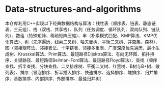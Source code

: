 # Data-structures-and-algorithms
本仓库利用C++实现以下经典数据结构与算法：线性表（顺序表、链表、静态链表、三元组）、栈（双栈、共享栈）、队列（任务调度、循环队列、双向队列、链队列）、数组（特殊矩阵、稀疏矩阵压缩）、串（朴素模式匹配、KMP算法、KMP优化算法）、树（先序遍历、线索二叉树、哈夫曼树、平衡二叉树、并查集、森林）、图（邻接矩阵法、邻接表法、十字链表、邻接多重表、广度深度优先遍历、最小生成树、Krusskal算法、Prim算法、最短路径Dijsktra算法、有向无环图、拓扑排序、关键路径、最短路径Bellman-Ford算法、最短路径Floyd算法）、查找（顺序查找、折半查找、分块查找、二叉排序树、平衡二叉树、红黑树、B树与B+树、散列表）、排序（冒泡排序、折半插入排序、快速排序、选择排序、堆排序、归并排序、基数排序、内部排序、外部排序、最佳归并树）
